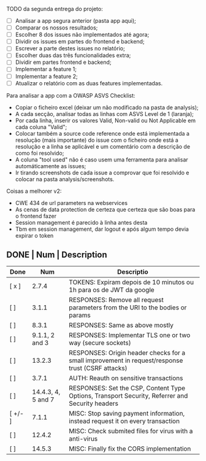 TODO da segunda entrega do projeto:

- [ ] Analisar a app segura anterior (pasta app aqui);
- [ ] Comparar os nossos resultados;
- [ ] Escolher 8 dos issues não implementados até agora;
- [ ] Dividir os issues em partes do frontend e backend;
- [ ] Escrever a parte destes issues no relatório;
- [ ] Escolher duas das trẽs funcionalidades extra;
- [ ] Dividir em partes frontend e backend;
- [ ] Implementar a feature 1;
- [ ] Implementar a feature 2;
- [ ] Atualizar o relatório com as duas features implementadas.

Para analisar a app com a OWASP ASVS Checklist:

- Copiar o ficheiro excel (deixar um não modificado na pasta de analysis);
- A cada secção, analisar todas as linhas com ASVS Level de 1 (laranja);
- Por cada linha, inserir os valores Valid, Non-valid ou Not Applicable em cada coluna "Valid";
- Colocar também a source code reference onde está implementada a resolução (mais importante) do issue com o ficheiro onde está a resolução e a linha se aplicável e um comentário com a descrição de como foi resolvido;
- A coluna "tool used" não é caso usem uma ferramenta para analisar automáticamente as issues;
- Ir tirando screenshots de cada issue a comprovar que foi resolvido e colocar na pasta analysis/screenshots.

Coisas a melhorer v2:
 - CWE 434 de url parameters na webservices
 - As cenas de data protection de certeza que certeza que são boas para o frontend fazer
 - Session management é parecido à linha antes desta
 - Tbm em session management, dar logout e após algum tempo devia expirar o token


DONE | Num     | Description
-----------------------------------------
| Done | Num           | Descriptio |
| ---- | ------------- | ---------- |
|  [ x ]  | 2.7.4  | TOKENS: Expiram depois de 10 minutos ou 1h para os de JWT da google |
|  [ ]  | 3.1.1  | RESPONSES: Remove all request parameters from the URI to the bodies or params |
|  [ ]  | 8.3.1  | RESPONSES: Same as above mostly |
|  [ ]  | 9.1.1, 2 and 3  | RESPONSES: Implementar TLS one or two way (secure sockets) |
|  [ ]  | 13.2.3  | RESPONSES: Origin header checks for a small improvement in request/response trust (CSRF attacks) |
|  [ ]  | 3.7.1  | AUTH: Reauth on sensitive transactions |
|  [ ]  | 14.4.3, 4, 5 and 7  | RESPONSES: Set the CSP, Content Type Options, Transport Security, Referrer and Security headers |
|  [ +/- ]  | 7.1.1  | MISC: Stop saving payment information, instead request it on every transaction |
|  [ ]  | 12.4.2  | MISC: Check submited files for virus with a anti-virus |
|  [ ]  | 14.5.3  | MISC: Finally fix the CORS implementation |  
